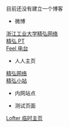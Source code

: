 目前还没有建立一个博客

* 微博

[浙江工业大学精弘网络](http://weibo.com/jhzjut)  
[精弘 PT](http://weibo.com/jinghongpt)  
[Feel 电台](http://weibo.com/u/3038608157)  

* 人人主页

[精弘网络](http://www.renren.com/325068714)  
[精弘小站](http://zhan.renren.com/jhzjut)

* 内网站点

* 测试页面

[Lofter 临时主页](http://myzjut-web.lofter.com/)
